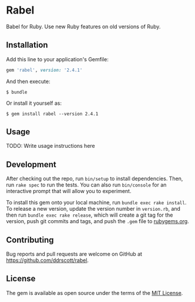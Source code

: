 # Rabel

Babel for Ruby. Use new Ruby features on old versions of Ruby.

## Installation

Add this line to your application's Gemfile:

```ruby
gem 'rabel', version: '2.4.1'
```

And then execute:

    $ bundle

Or install it yourself as:

    $ gem install rabel --version 2.4.1

## Usage

TODO: Write usage instructions here

## Development

After checking out the repo, run `bin/setup` to install dependencies. Then, run `rake spec` to run the tests. You can also run `bin/console` for an interactive prompt that will allow you to experiment.

To install this gem onto your local machine, run `bundle exec rake install`. To release a new version, update the version number in `version.rb`, and then run `bundle exec rake release`, which will create a git tag for the version, push git commits and tags, and push the `.gem` file to [rubygems.org](https://rubygems.org).

## Contributing

Bug reports and pull requests are welcome on GitHub at https://github.com/ddrscott/rabel.

## License

The gem is available as open source under the terms of the [MIT License](http://opensource.org/licenses/MIT).
